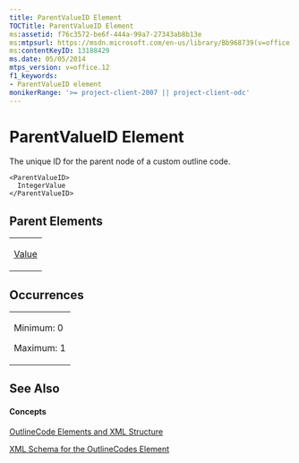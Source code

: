 ```yaml
---
title: ParentValueID Element
TOCTitle: ParentValueID Element
ms:assetid: f76c3572-be6f-444a-99a7-27343ab8b13e
ms:mtpsurl: https://msdn.microsoft.com/en-us/library/Bb968739(v=office.12)
ms:contentKeyID: 13188429
ms.date: 05/05/2014
mtps_version: v=office.12
f1_keywords:
- ParentValueID element
monikerRange: '>= project-client-2007 || project-client-odc'
---
```


# ParentValueID Element




The unique ID for the parent node of a custom outline code.

    <ParentValueID>
      IntegerValue
    </ParentValueID>

## Parent Elements

<table>
<colgroup>
<col style="width: 100%" />
</colgroup>
<tbody>
<tr class="odd">
<td><p><a href="bb968696(v=office.12).md">Value</a></p></td>
</tr>
</tbody>
</table>

## Occurrences

<table>
<colgroup>
<col style="width: 100%" />
</colgroup>
<tbody>
<tr class="odd">
<td><p>Minimum: 0</p>
<p>Maximum: 1</p></td>
</tr>
</tbody>
</table>

## See Also

#### Concepts

[OutlineCode Elements and XML Structure](bb968596\(v=office.12\).md)

[XML Schema for the OutlineCodes Element](bb968584\(v=office.12\).md)

